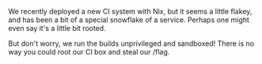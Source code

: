 We recently deployed a new CI system with Nix, but it seems a little flakey, and has been a bit of a special snowflake of a service. Perhaps one might even say it's a little bit rooted.

But don't worry, we run the builds unprivileged and sandboxed! There is no way you could root our CI box and steal our /flag.
